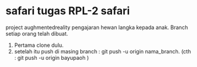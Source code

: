 # safari tugas RPL-2 safari

project aughmentedreality pengajaran hewan langka kepada anak. Branch setiap orang telah dibuat.
1. Pertama clone dulu.
2. setelah itu push di masing branch :
git push -u origin nama_branch. (cth : git push -u origin bayupaoh )
